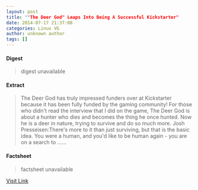 ```yaml
---
layout: post
title: ""The Deer God" Leaps Into Being A Successful Kickstarter"
date: 2014-07-17 21:37:08
categories: Linux VG
author: unknown author
tags: []
---
```



#### Digest
>digest unavailable

#### Extract
>The Deer God has truly impressed funders over at Kickstarter because it has been fully funded by the gaming community! For those who didn't read the interview that I did on the game, The Deer God is about a hunter who dies and becomes the thing he once hunted. Now he is a deer in nature, trying to survive and do so much more. Josh Presseisen:There's more to it than just surviving, but that is the basic idea. You were a human, and you'd like to be human again - you are on a search to ......

#### Factsheet
>factsheet unavailable

[Visit Link](http://www.gameskinny.com/1z9u5/the-deer-god-leaps-into-being-a-successful-kickstarter)


